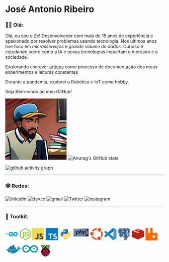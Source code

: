 # José Antonio Ribeiro


### 👋🏾 Olá:
Olá, eu sou o Zé! Desenvolvedor com mais de 15 anos de experiência e apaixonado por resolver problemas usando tecnologia. Nos ultimos anos tive foco em _microsserviços_ e _grande volume de dados_. Curioso e estudando sobre como a IA e novas tecnologias impactam o mercado e a sociedade.

Explorando escrever [artigos](https://dev.to/learningenuity) como processo de documentação dos meus experimentos e leituras constantes

Durante a pandemia, explorei a Robótica e IoT como hobby.

Seja Bem-vindo ao meu GitHub!

<img src="./misc/images/avatars/me_IA_carttoon.jpg" height="195"> ![Anurag's GitHub stats](https://github-readme-stats.vercel.app/api?username=jtonynet&show_icons=true&theme=transparent) 

<!-- ![Top Langs](https://github-readme-stats.vercel.app/api/top-langs/?username=jtonynet&langs_count=3) -->

![github activity graph](http://github-profile-summary-cards.vercel.app/api/cards/profile-details?username=jtonynet&theme=transparent)

---

### 🕸️ Redes:

<!-- 
    https://dev.to/envoy_/150-badges-for-github-pnk
-->
[![linkedin](https://img.shields.io/badge/Linkedin-0A66C2?style=for-the-badge&logo=linkedin&logoColor=white)](https://www.linkedin.com/in/jos%C3%A9-r-99896a39/) [![dev.to](https://img.shields.io/badge/dev.to-0A0A0A?style=for-the-badge&logo=devdotto&logoColor=white)](https://dev.to/learningenuity) [![gmail](https://img.shields.io/badge/Gmail-D14836?style=for-the-badge&logo=gmail&logoColor=white)](mailto:learningenuity@gmail.com) [![Twitter](https://img.shields.io/badge/Twitter-1DA1F2?style=for-the-badge&logo=twitter&logoColor=white)](https://twitter.com/aromademirtilo) [![instagram](https://img.shields.io/badge/Instagram-E4405F?style=for-the-badge&logo=instagram&logoColor=white)](https://www.instagram.com/learningenuity) 

---

### 🧰 Toolkit:

<!-- 
    https://devicon.dev/
    https://simpleicons.org/
-->
<img src="./misc/images/icons/go-original-wordmark.svg"  width="40" height="40" title="Golang" alt="Golang"/> <img src="./misc/images/icons/nodejs-original.svg"  width="40" height="40" title="Nodejs" alt="Nodejs" /><img src="./misc/images/icons/javascript-original.svg" width="40" height="40" title="Javascript" alt="Javascript" /> <img src="./misc/images/icons/typescript-original.svg" width="40" height="40" title="Typescript" alt="Typescript" /> <img src="./misc/images/icons/python-original.svg" width="40" height="40" title="Python" alt="Python" /> <img src="./misc/images/icons/php-original.svg" width="50" height="50" title="PHP" alt="PHP" /> <img src="./misc/images/icons/ubuntu-color.svg" width="40" height="40" title="Ubunto" alt="Ubunto" /> <img src="./misc/images/icons/vscode-original.svg" width="40" height="40" title="VsCode" alt="VsCode" /> <img src="./misc/images/icons/postgresql-original.svg" width="40" height="40" title="PostgreSQL" alt="PostgreSQL" /> <img src="./misc/images/icons/redis-original.svg" width="40" height="40" title="Redis" alt="Redis" /> <img src="./misc/images/icons/rabbitmq.svg" width="40" height="40" title="RabbitMQ" alt="RabbitMQ" /> <img src="./misc/images/icons/docker-original.svg" width="50" height="50" title="Docker" alt="Docker" /> <img src="./misc/images/icons/arduino-original.svg" width="50" height="50" title="Arduino" alt="Arduino" /> <img src="./misc/images/icons/raspberrypi-original.svg" width="40" height="40" title="RaspberryPi" alt="RaspberryPi" />

